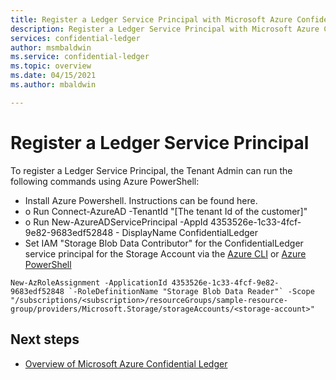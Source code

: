 ```yaml
---
title: Register a Ledger Service Principal with Microsoft Azure Confidential Ledger
description: Register a Ledger Service Principal with Microsoft Azure Confidential Ledger
services: confidential-ledger
author: msmbaldwin
ms.service: confidential-ledger
ms.topic: overview
ms.date: 04/15/2021
ms.author: mbaldwin

---
```

# Register a Ledger Service Principal

To register a Ledger Service Principal, the Tenant Admin can run the following commands using Azure PowerShell:

- Install Azure Powershell. Instructions can be found here.
- o Run Connect-AzureAD -TenantId "[The tenant Id of the customer]"
- o Run New-AzureADServicePrincipal -AppId 4353526e-1c33-4fcf-9e82-9683edf52848 - DisplayName ConfidentialLedger
- Set IAM "Storage Blob Data Contributor" for the ConfidentialLedger service principal for the Storage Account via the [Azure CLI](../storage/common/storage-auth-aad-rbac-cli.md#container-scope) or [Azure PowerShell](../storage/common/storage-auth-aad-rbac-powershell.md#container-scope)

```azurepowershell-interactive
New-AzRoleAssignment -ApplicationId 4353526e-1c33-4fcf-9e82-9683edf52848 `-RoleDefinitionName "Storage Blob Data Reader"` -Scope "/subscriptions/<subscription>/resourceGroups/sample-resource-group/providers/Microsoft.Storage/storageAccounts/<storage-account>"
```

## Next steps

- [Overview of Microsoft Azure Confidential Ledger](overview.md)
